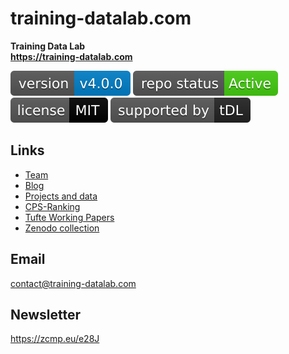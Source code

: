 # training-datalab.com
**Training Data Lab**\
**https://training-datalab.com**

[![Version](https://raw.githubusercontent.com/training-datalab/badges/main/versions/v_4_0_0.svg)](/CHANGELOG.md) [![Project Status: Active – The project has reached a stable, usable state and is being actively developed.](https://raw.githubusercontent.com/training-datalab/badges/main/project_status/active.svg)](STATUS.md) [![License](https://raw.githubusercontent.com/training-datalab/badges/main/licenses/mit.svg)](LICENSE) [![tDL](https://raw.githubusercontent.com/training-datalab/badges/master/tDL.svg)](https://training-datalab.com/)

## Links

- [Team](https://training-datalab.com/people/)
- [Blog](https://training-datalab.com/post/)
- [Projects and data](https://training-datalab.com/project/)
- [CPS-Ranking](https://training-datalab.com//cps-ranking/)
- [Tufte Working Papers](https://training-datalab.com/tufte-working-papers/)
- [Zenodo collection](https://zenodo.org/communities/tdl)

## Email

contact@training-datalab.com

## Newsletter

https://zcmp.eu/e28J 